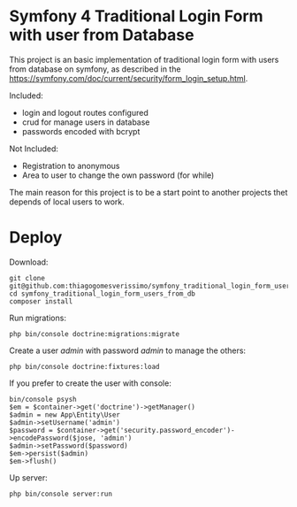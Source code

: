 # Symfony 4 Traditional Login Form with user from Database

This project is an basic implementation of traditional login form 
with users from database on symfony, as described in the
https://symfony.com/doc/current/security/form_login_setup.html.

Included:

 - login and logout routes configured
 - crud for manage users in database
 - passwords encoded with bcrypt

Not Included:

 - Registration to anonymous
 - Area to user to change the own password (for while)

The main reason for this project is to be a start point to
another projects thet depends of local users to work.

# Deploy

Download:

    git clone git@github.com:thiagogomesverissimo/symfony_traditional_login_form_users_from_db.git
    cd symfony_traditional_login_form_users_from_db
    composer install

Run migrations:

    php bin/console doctrine:migrations:migrate

Create a user *admin* with password *admin* to manage the others:

    php bin/console doctrine:fixtures:load

If you prefer to create the user with console:

    bin/console psysh
    $em = $container->get('doctrine')->getManager()
    $admin = new App\Entity\User
    $admin->setUsername('admin')
    $password = $container->get('security.password_encoder')->encodePassword($jose, 'admin')
    $admin->setPassword($password)
    $em->persist($admin)
    $em->flush()

Up server:

    php bin/console server:run

